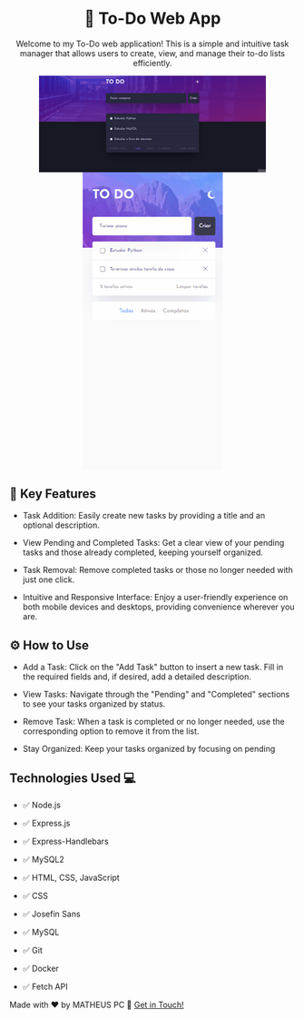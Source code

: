 <h1 align="center">
    📝 To-Do Web App
</h1>

<p align="center">Welcome to my To-Do web application! This is a simple and intuitive task manager that allows users to create, view, and manage their to-do lists efficiently.</p>

<div style="display: flex; flex-direction: column; align-items: center;">
    <img src="./Github/desk-demo.gif" alt="desk-demo" width="400"></img>
    <img src="./Github/mob-demo.gif" alt="mob-demo" width="auto"></img>
</div>

## 🚀 Key Features 

- Task Addition: Easily create new tasks by providing a title and an optional description.

- View Pending and Completed Tasks: Get a clear view of your pending tasks and those already completed, keeping yourself organized.

- Task Removal: Remove completed tasks or those no longer needed with just one click.

- Intuitive and Responsive Interface: Enjoy a user-friendly experience on both mobile devices and desktops, providing convenience wherever you are.

## ⚙️ How to Use

- Add a Task: Click on the "Add Task" button to insert a new task. Fill in the required fields and, if desired, add a detailed description.

- View Tasks: Navigate through the "Pending" and "Completed" sections to see your tasks organized by status.

- Remove Task: When a task is completed or no longer needed, use the corresponding option to remove it from the list.

- Stay Organized: Keep your tasks organized by focusing on pending 

## Technologies Used 💻

- ✅ Node.js

- ✅ Express.js

- ✅ Express-Handlebars

- ✅ MySQL2

- ✅ HTML, CSS, JavaScript

- ✅ CSS

- ✅ Josefin Sans

- ✅ MySQL

- ✅ Git

- ✅ Docker

- ✅ Fetch API



Made with ♥ by MATHEUS PC :wave: [Get in Touch!](https://www.likedin.com/in/matheus-estevan-38018a297)